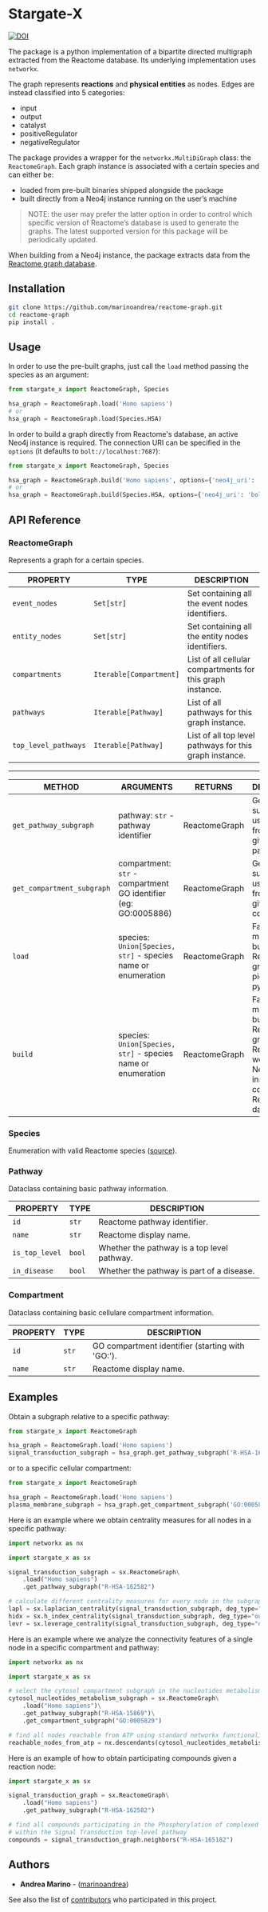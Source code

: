 # Stargate-X

[![DOI](https://zenodo.org/badge/281791887.svg)](https://zenodo.org/badge/latestdoi/281791887)

The package is a python implementation of a bipartite directed multigraph extracted from the Reactome database. Its underlying implementation uses `networkx`.

The graph represents **reactions** and **physical entities** as nodes. Edges are instead classified into 5 categories:

- input
- output
- catalyst
- positiveRegulator
- negativeRegulator

The package provides a wrapper for the `networkx.MultiDiGraph` class: the `ReactomeGraph`. Each graph instance is associated with a certain species and can either be:

- loaded from pre-built binaries shipped alongside the package
- built directly from a Neo4j instance running on the user’s machine

> NOTE: the user may prefer the latter option in order to control which specific version of Reactome’s database is used to generate the graphs. The latest supported version for this package will be periodically updated.

When building from a Neo4j instance, the package extracts data from the [Reactome graph database](https://reactome.org/download-data).

## Installation

```bash
git clone https://github.com/marinoandrea/reactome-graph.git
cd reactome-graph
pip install .
```

## Usage

In order to use the pre-built graphs, just call the `load` method passing the species as an argument:

```python
from stargate_x import ReactomeGraph, Species

hsa_graph = ReactomeGraph.load('Homo sapiens')
# or
hsa_graph = ReactomeGraph.load(Species.HSA)
```

In order to build a graph directly from Reactome's database, an active Neo4j instance is required.
The connection URI can be specified in the `options` (it defaults to `bolt://localhost:7687`):

```python
from stargate_x import ReactomeGraph, Species

hsa_graph = ReactomeGraph.build('Homo sapiens', options={'neo4j_uri': 'bolt://<YOUR_HOST>:<YOUR_PORT>'})
# or
hsa_graph = ReactomeGraph.build(Species.HSA, options={'neo4j_uri': 'bolt://<YOUR_HOST>:<YOUR_PORT>'})

```

## API Reference

### ReactomeGraph

Represents a graph for a certain species.

| PROPERTY             | TYPE                    | DESCRIPTION                                                |
| -------------------- | ----------------------- | ---------------------------------------------------------- |
| `event_nodes`        | `Set[str]`              | Set containing all the event nodes identifiers.            |
| `entity_nodes`       | `Set[str]`              | Set containing all the entity nodes identifiers.           |
| `compartments`       | `Iterable[Compartment]` | List of all cellular compartments for this graph instance. |
| `pathways`           | `Iterable[Pathway]`     | List of all pathways for this graph instance.              |
| `top_level_pathways` | `Iterable[Pathway]`     | List of all top level pathways for this graph instance.    |

---

| METHOD                     | ARGUMENTS                                                       | RETURNS       | DESCRIPTION                                                                                          |
| -------------------------- | --------------------------------------------------------------- | ------------- | ---------------------------------------------------------------------------------------------------- |
| `get_pathway_subgraph`     | pathway: `str` - pathway identifier                             | ReactomeGraph | Generate subgraph using nodes from the given pathway.                                                |
| `get_compartment_subgraph` | compartment: `str` - compartment GO identifier (eg: GO:0005886) | ReactomeGraph | Generate subgraph using nodes from the given compartment.                                            |
| `load`                     | species: `Union[Species, str]` - species name or enumeration    | ReactomeGraph | Factory method, builds a Reactome graph from a pickled python object.                                |
| `build`                    | species: `Union[Species, str]` - species name or enumeration    | ReactomeGraph | Factory method, builds a Reactome graph. Requires a working Neo4j instance containing Reactome data. |

### Species

Enumeration with valid Reactome species ([source](https://github.com/marinoandrea/reactome-graph/blob/master/stargate_x/species.py)).

### Pathway

Dataclass containing basic pathway information.

| PROPERTY       | TYPE   | DESCRIPTION                                 |
| -------------- | ------ | ------------------------------------------- |
| `id`           | `str`  | Reactome pathway identifier.                |
| `name`         | `str`  | Reactome display name.                      |
| `is_top_level` | `bool` | Whether the pathway is a top level pathway. |
| `in_disease`   | `bool` | Whether the pathway is part of a disease.   |

### Compartment

Dataclass containing basic cellulare compartment information.

| PROPERTY | TYPE  | DESCRIPTION                                      |
| -------- | ----- | ------------------------------------------------ |
| `id`     | `str` | GO compartment identifier (starting with 'GO:'). |
| `name`   | `str` | Reactome display name.                           |

## Examples

Obtain a subgraph relative to a specific pathway:

```python
from stargate_x import ReactomeGraph

hsa_graph = ReactomeGraph.load('Homo sapiens')
signal_transduction_subgraph = hsa_graph.get_pathway_subgraph('R-HSA-162582')
```

or to a specific cellular compartment:

```python
from stargate_x import ReactomeGraph

hsa_graph = ReactomeGraph.load('Homo sapiens')
plasma_membrane_subgraph = hsa_graph.get_compartment_subgraph('GO:0005886')
```

Here is an example where we obtain centrality measures for all nodes in a specific pathway:

```python
import networkx as nx

import stargate_x as sx

signal_transduction_subgraph = sx.ReactomeGraph\
    .load("Homo sapiens")
    .get_pathway_subgraph("R-HSA-162582")

# calculate different centrality measures for every node in the subgraph
lapl = sx.laplacian_centrality(signal_transduction_subgraph, deg_type="out_degree")
hidx = sx.h_index_centrality(signal_transduction_subgraph, deg_type="out_degree")
levr = sx.leverage_centrality(signal_transduction_subgraph, deg_type="out_degree")
```

Here is an example where we analyze the connectivity features of a single node in a specific compartment and pathway:

```python
import networkx as nx

import stargate_x as sx

# select the cytosol compartment subgraph in the nucleotides metabolism pathway
cytosol_nucleotides_metabolism_subgraph = sx.ReactomeGraph\
    .load("Homo sapiens")\
    .get_pathway_subgraph("R-HSA-15869")\
    .get_compartment_subgraph("GO:0005829")

# find all nodes reachable from ATP using standard networkx functionalities
reachable_nodes_from_atp = nx.descendants(cytosol_nucleotides_metabolism_subgraph, "R-ALL-113592")
```

Here is an example of how to obtain participating compounds given a reaction node:

```python
import stargate_x as sx

signal_transduction_graph = sx.ReactomeGraph\
    .load("Homo sapiens")
    .get_pathway_subgraph("R-HSA-162582")

# find all compounds participating in the Phosphorylation of complexed TSC2 by PKB
# within the Signal Transduction top-level pathway
compounds = signal_transduction_graph.neighbors("R-HSA-165182")
```

## Authors

- **Andrea Marino** - ([marinoandrea](https://github.com/marinoandrea))

See also the list of [contributors](https://github.com/marinoandrea/reactome-graph/contributors) who participated in this project.
